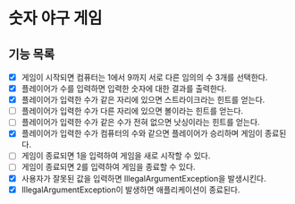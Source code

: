 # 숫자 야구 게임
## 기능 목록
- [x] 게임이 시작되면 컴퓨터는 1에서 9까지 서로 다른 임의의 수 3개를 선택한다.
- [x] 플레이어가 수를 입력하면 입력한 숫자에 대한 결과를 출력한다.
- [x] 플레이어가 입력한 수가 같은 자리에 있으면 스트라이크라는 힌트를 얻는다.
- [ ] 플레이어가 입력한 수가 다른 자리에 있으면 볼이라는 힌트를 얻는다.
- [ ] 플레이어가 입력한 수가 같은 수가 전혀 없으면 낫싱이라는 힌트를 얻는다.
- [x] 플레이어가 입력한 수가 컴퓨터의 수와 같으면 플레이어가 승리하며 게임이 종료된다.
- [ ] 게임이 종료되면 1을 입력하여 게임을 새로 시작할 수 있다.
- [ ] 게임이 종료되면 2를 입력하여 게임을 종료할 수 있다.
- [x] 사용자가 잘못된 값을 입력하면 IllegalArgumentException을 발생시킨다.
- [x] IllegalArgumentException이 발생하면 애플리케이션이 종료된다.